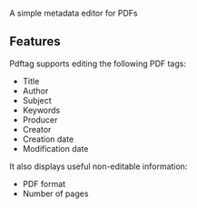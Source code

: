 A simple metadata editor for PDFs

## Features
Pdftag supports editing the following PDF tags:

* Title
* Author
* Subject
* Keywords
* Producer
* Creator
* Creation date
* Modification date

It also displays useful non-editable information:

* PDF format
* Number of pages
